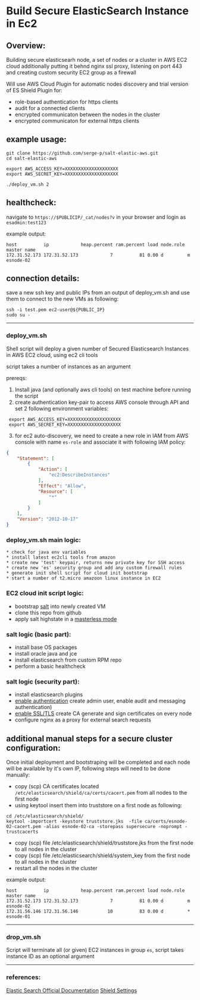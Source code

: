 # Build Secure ElasticSearch Instance in Ec2


## Overview: 

Building secure elasticsearh node, a set of nodes or a cluster in AWS EC2 cloud
additionally putting it behnd nginx ssl proxy, listening on port 443   
and creating custom security EC2 group as a firewall

Will use AWS Cloud Plugin for automatic nodes discovery 
and trial version of ES Shield Plugin for:

* role-based authentication for https clients  
* audit for a connected clients
* encrypted communicaton between the nodes in the cluster 
* encrypted communicaton for external https clients 



## example usage: 

```shell
git clone https://github.com/serge-p/salt-elastic-aws.git
cd salt-elastic-aws

export AWS_ACCESS_KEY=XXXXXXXXXXXXXXXXXXXX
export AWS_SECRET_KEY=XXXXXXXXXXXXXXXXXXXX

./deploy_vm.sh 2 
```


## healthcheck:     

navigate to `https://$PUBLICIP/_cat/nodes?v` in your browser and 
login as `esadmin:test123` 


example output: 

```
host          ip            heap.percent ram.percent load node.role master name      
172.31.52.173 172.31.52.173            7          81 0.00 d         m      esnode-02 
```



## connection details:     


save a new ssh key and public IPs  from an output of deploy_vm.sh 
and use them to connect to the new VMs as following: 

```
ssh -i test.pem ec2-user@${PUBLIC_IP}
sudo su - 
``` 


*** 


### deploy_vm.sh

Shell script will deploy a given number of Secured Elasticsearch Instances in AWS EC2 cloud, using ec2 cli tools  

script takes a number of instances as an argument


prereqs: 

1. Install java (and optionally aws cli tools) on test machine before running the script 
2. create authentication key-pair to access AWS console through API and set 2 following environment variables: 


```shell
 export AWS_ACCESS_KEY=XXXXXXXXXXXXXXXXXXXX
 export AWS_SECRET_KEY=XXXXXXXXXXXXXXXXXXXX
```

3. for ec2 auto-discovery, we need to create a new role in IAM from AWS console with name `es-role`  and associate it with following IAM policy:


```json
{
    "Statement": [
        {
            "Action": [
                "ec2:DescribeInstances"
            ],
            "Effect": "Allow",
            "Resource": [
                "*"
            ]
        }
    ],
    "Version": "2012-10-17"
}
```



### deploy_vm.sh main logic: 

~~~~
* check for java env variables 
* install latest ec2cli tools from amazon 
* create new 'test' keypair, returns new private key for SSH access  
* create new 'es' security group and add any custom firewall rules 
* generate init shell script for cloud init bootstrap 
* start a number of t2.micro amazoon linux instance in EC2 
~~~~



### EC2 cloud init script logic: 


* bootstrap [salt]() into newly created VM 
* clone this repo from github 
* apply salt highstate in a [masterless mode](https://docs.saltstack.com/en/latest/topics/tutorials/quickstart.html)


### salt logic (basic part): 

* install base OS packages 
* install oracle java and jce 
* install elasticsearch from custom RPM repo 
* perform a basic healthcheck 


### salt logic (security part): 


* install elasticsearch plugins    
* [enable authentication](https://www.elastic.co/guide/en/shield/current/enable-basic-auth.html) create admin user, enable audit and messaging authentication)  
* [enable SSL/TLS](https://www.elastic.co/guide/en/shield/current/ssl-tls.html) create CA generate and sign certificates on every node
* configure nginx as a proxy for external search requests   



## additional manual steps for a secure cluster configuration: 


Once initial deployment and bootstraping will be completed and each node will be available by it's own IP,
following steps will need to be done manually: 


* copy (scp) CA certificates located `/etc/elasticsearch/shield/ca/certs/cacert.pem` from all nodes to the first node 
* using keytool insert them into truststore on a first node as following:


```
cd /etc/elasticsearch/shield/
keytool -importcert -keystore truststore.jks  -file ca/certs/esnode-02-cacert.pem -alias esnode-02-ca -storepass supersecure -noprompt -trustcacerts

```

* copy (scp) file /etc/elasticsearch/shield/truststore.jks from the first node to all nodes in the cluster
* copy (scp) file /etc/elasticsearch/shield/system_key from the first node to all nodes in the cluster 
* restart all the nodes in the cluster


example output: 

```
host          ip            heap.percent ram.percent load node.role master name      
172.31.52.173 172.31.52.173            7          81 0.00 d         m      esnode-02 
172.31.56.146 172.31.56.146           10          83 0.00 d         *      esnode-01 
```



*** 




### drop_vm.sh   

Script will terminate all (or given) EC2 instances in group `es`, script takes instance ID as an optional  argument


*** 


### references:


[Elastic Search Official Documentation](https://www.elastic.co/guide/en/elasticsearch/reference/current/index.html)
[Shield Settings](https://www.elastic.co/guide/en/shield/current/ref-shield-settings.html#ref-ssl-tls-setting)


